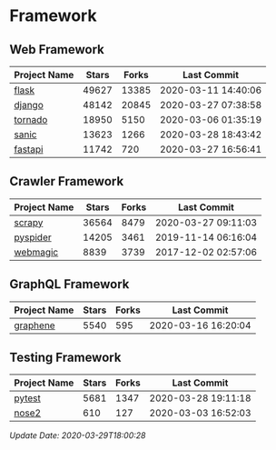 # Framework

## Web Framework

| Project Name | Stars | Forks | Last Commit |
| ------------ | ----- | ----- | ----------- |
| [flask](https://github.com/pallets/flask) | 49627 | 13385 | 2020-03-11 14:40:06 |
| [django](https://github.com/django/django) | 48142 | 20845 | 2020-03-27 07:38:58 |
| [tornado](https://github.com/tornadoweb/tornado) | 18950 | 5150 | 2020-03-06 01:35:19 |
| [sanic](https://github.com/huge-success/sanic) | 13623 | 1266 | 2020-03-28 18:43:42 |
| [fastapi](https://github.com/tiangolo/fastapi) | 11742 | 720 | 2020-03-27 16:56:41 |

## Crawler Framework

| Project Name | Stars | Forks | Last Commit |
| ------------ | ----- | ----- | ----------- |
| [scrapy](https://github.com/scrapy/scrapy) | 36564 | 8479 | 2020-03-27 09:11:03 |
| [pyspider](https://github.com/binux/pyspider) | 14205 | 3461 | 2019-11-14 06:16:04 |
| [webmagic](https://github.com/code4craft/webmagic) | 8839 | 3739 | 2017-12-02 02:57:06 |

## GraphQL Framework

| Project Name | Stars | Forks | Last Commit |
| ------------ | ----- | ----- | ----------- |
| [graphene](https://github.com/graphql-python/graphene) | 5540 | 595 | 2020-03-16 16:20:04 |

## Testing Framework

| Project Name | Stars | Forks | Last Commit |
| ------------ | ----- | ----- | ----------- |
| [pytest](https://github.com/pytest-dev/pytest) | 5681 | 1347 | 2020-03-28 19:11:18 |
| [nose2](https://github.com/nose-devs/nose2) | 610 | 127 | 2020-03-03 16:52:03 |

*Update Date: 2020-03-29T18:00:28*